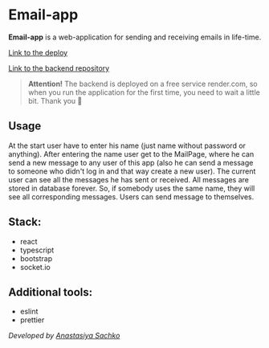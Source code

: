 # Email-app

**Email-app** is a web-application for sending and receiving emails in life-time.

[Link to the deploy](https://email-app-socket.netlify.app/)

[Link to the backend repository](https://github.com/saachko/email-backend/tree/develop)

> **Attention!** The backend is deployed on a free service render.com, so when you run the application for the first time, you need to wait a little bit. Thank you 🙏

## Usage

At the start user have to enter his name (just name without password or anything). After entering the name user get to the MailPage, where he can send a new message to any user of this app (also he can send a message to someone who didn't log in and that way create a new user). The current user can see all the messages he has sent or received. All messages are stored in database forever. So, if somebody uses the same name, they will see all corresponding messages. Users can send message to themselves.

## Stack:

- react
- typescript
- bootstrap
- socket.io

## Additional tools:

- eslint
- prettier

_Developed by [Anastasiya Sachko](https://github.com/saachko)_
